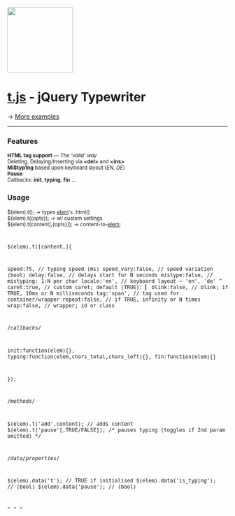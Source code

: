 <img src="http://mn.tn/dev/t.js/t.js.1.png" alt="" height="150" width="150"/>

<h1><a href="http://mn.tn/dev/t.js">t.js</a> - jQuery Typewriter</h1>


<img src="http://mn.tn/dev/t.js/t.1.gif" alt=""/><br/>
<img src="http://mn.tn/dev/t.js/t.2.gif" alt=""/><br/>
<img src="http://mn.tn/dev/t.js/t.3.gif" alt=""/><br/>
&rarr; <a href="http://mn.tn/dev/t.js">More examples</a>

<hr>

<h3>Features</h3>
<small>
<strong>HTML tag support</strong> &mdash; <em>The 'valid' way</em><br/>
Deleting, Delaying/Inserting via <strong>&lt;del&gt;</strong> and <strong>&lt;ins&gt;</strong><br/>
<strong>Mi$typ1ng</strong> based upon keyboard layout (<em>EN</em>, <em>DE</em>)<br/>
<strong>Pause</strong><br/>
Callbacks: <strong>init</strong>, <strong>typing</strong>, <strong>fin</strong>
<strong>...</strong></small>


<h3>Usage</h3>
<small>
$(elem).t(); &rarr; types <u>elem</u>'s .html()<br/>
$(elem).t({opts}); &rarr; w/ custom settings<br/>
$(elem).t(content[,{opts}]); &rarr; content-to-<u>elem</u>;
</small>


<small>
<pre>

$(elem).t([content,]{
 
 speed:75,          // typing speed (ms)
 speed_vary:false,  // speed variation (bool)
 delay:false,       // delays start for N seconds
 mistype:false,     // mistyping: 1:N per char
 locale:'en',       // keyboard layout — 'en', 'de' ^
 caret:true,        // custom caret; default (TRUE): ▎
 blink:false,       // blink; if TRUE, 10ms or N milliseconds
 tag:'span',        // tag used for container/wrapper
 repeat:false,      // if TRUE, infinity or N times
 wrap:false,        // wrapper; id or class
 
 /*callbacks*/
 
 init:function(elem){}, 
 typing:function(elem,chars_total,chars_left){},
 fin:function(elem){}
 
});


/*methods*/

$(elem).t('add',content);         // adds content
$(elem).t('pause'[,TRUE/FALSE]);  /* pauses typing (toggles
                                  if 2nd param omitted) */

/*data/properties*/

$(elem).data('t');                // TRUE if initialised
$(elem).data('is_typing');        // (bool)
$(elem).data('pause');            // (bool)


^
^
^

</pre>
</small>
